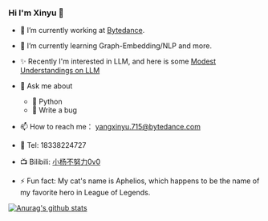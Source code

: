 ### Hi I'm Xinyu 👋
- 🔭 I’m currently working at [Bytedance](https://github.com/bytedance).
- 🌱 I’m currently learning Graph-Embedding/NLP and more.
- ✨ Recently I'm interested in LLM, and here is some [Modest Understandings on LLM](https://bytedance.feishu.cn/docx/doxcn3zm448MK9sK6pHuPsqtH8f)
- 💬 Ask me about 
  - 🐍 Python
  - 🐛 Write a bug
- 📫 How to reach me： yangxinyu.715@bytedance.com
- 📱  Tel: 18338224727 
- 📺 Bilibili: [小杨不努力0v0](https://space.bilibili.com/1564408396)

- ⚡ Fun fact: My cat's name is Aphelios, which happens to be the name of my favorite hero in League of Legends.

[![Anurag's github stats](https://github-readme-stats.vercel.app/api?username=cauyxy&show_icons=true&theme=radical)](https://github.com/anuraghazra/github-readme-stats)
